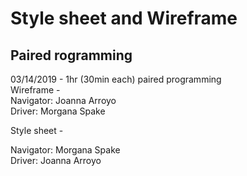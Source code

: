 # Style sheet and Wireframe  
## Paired rogramming  
     
    
03/14/2019 - 1hr (30min each) paired programming  
Wireframe -  
  Navigator: Joanna Arroyo  
  Driver: Morgana Spake  
  
Style sheet -  
  
  Navigator: Morgana Spake  
  Driver: Joanna Arroyo  